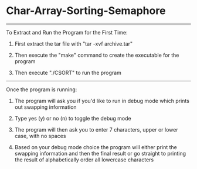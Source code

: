 # Char-Array-Sorting-Semaphore

_____________________________________________________________________________________________________
To Extract and Run the Program for the First Time:

1. First extract the tar file with "tar -xvf archive.tar"

2. Then execute the "make" command to create the executable for the program

3. Then execute "./CSORT" to run the program

_____________________________________________________________________________________________________
Once the program is running:

1. The program will ask you if you'd like to run in debug mode which prints out swapping information

2. Type yes (y) or no (n) to toggle the debug mode

3. The program will then ask you to enter 7 characters, upper or lower case, with no spaces

4. Based on your debug mode choice the program will either print the swapping information and then
   the final result or go straight to printing the result of alphabetically order all lowercase
   characters

